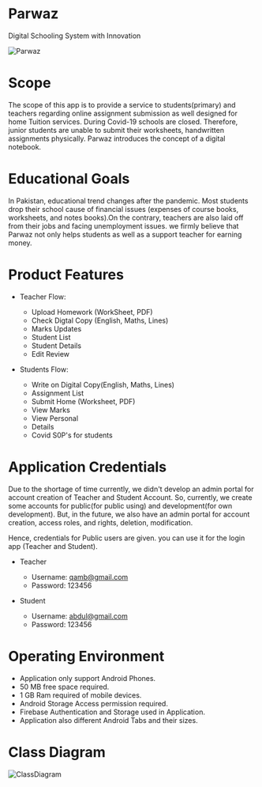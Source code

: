 # Parwaz
Digital Schooling System with Innovation

![Parwaz](https://i.stack.imgur.com/57CXz.jpg)

# Scope
The scope of this app is to provide a service to students(primary) and teachers regarding online assignment submission as well designed for home Tuition services. During Covid-19 schools are closed. Therefore, junior students are unable to submit their worksheets, handwritten assignments physically. Parwaz introduces the concept of a digital notebook.

# Educational Goals
In Pakistan, educational trend changes after the pandemic. Most students drop their school cause of financial issues (expenses of course books, worksheets, and notes books).On the contrary, teachers are also laid off from their jobs and facing unemployment issues. we firmly believe that Parwaz not only helps students as well as a support teacher for earning money.

# Product Features
- Teacher Flow:
  - Upload Homework (WorkSheet, PDF)
  - Check Digtal Copy (English, Maths, Lines)
  - Marks Updates
  - Student List
  - Student Details
  - Edit Review

- Students Flow:
  - Write on Digital Copy(English, Maths, Lines)
  - Assignment List
  - Submit Home (Worksheet, PDF)
  - View Marks
  - View Personal
  - Details
  - Covid S0P's for students 

# Application Credentials
Due to the shortage of time currently, we didn't develop an admin portal for account creation of Teacher and Student Account. So, currently, we create some accounts for public(for public using) and development(for own development). But, in the future, we also have an admin portal for account creation, access roles, and rights, deletion, modification.

Hence, credentials for Public users are given. you can use it for the login app (Teacher and Student).

- Teacher
  - Username: qamb@gmail.com
  - Password: 123456

- Student
  - Username: abdul@gmail.com 
  - Password: 123456

# Operating Environment
- Application only support Android Phones.
- 50 MB free space required.
- 1 GB Ram required of mobile devices.
- Android Storage Access permission required.
- Firebase Authentication and Storage used in Application.
- Application also different Android Tabs and their sizes.

# Class Diagram

![ClassDiagram](https://i.stack.imgur.com/OXVga.png)

